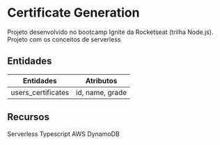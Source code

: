 # Certificate Generation

Projeto desenvolvido no bootcamp Ignite da Rocketseat (trilha Node.js).
Projeto com os conceitos de serverless

## Entidades

| Entidades | Atributos |
| - | - |
| users_certificates | id, name, grade |

## Recursos

Serverless
Typescript
AWS
DynamoDB